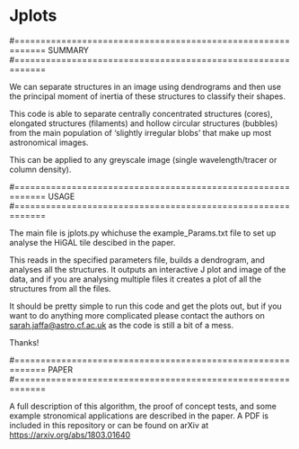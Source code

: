 # Jplots

#============================================================
SUMMARY
#============================================================


We can separate structures in an image using dendrograms
and then use the principal moment of inertia of these structures to
classify their shapes.

This code is able to separate centrally concentrated structures
(cores), elongated structures (filaments) and hollow circular
structures (bubbles) from the main population of ‘slightly
irregular blobs’ that make up most astronomical images.

This can be applied to any greyscale image (single
wavelength/tracer or column density).


#============================================================
USAGE
#============================================================

The main file is jplots.py whichuse the example_Params.txt file
to set up analyse the HiGAL tile descibed in the paper.

This reads in the specified parameters file, builds a 
dendrogram, and analyses all the structures. It outputs
an interactive J plot and image of the data, and if you are 
analysing multiple files it creates a plot of all the structures 
from all the files.

It should be pretty simple to run this code and get the plots 
out, but if you want to do anything more complicated please
contact the authors on sarah.jaffa@astro.cf.ac.uk as the
code is still a bit of a mess.

Thanks!


#============================================================
PAPER
#============================================================

A full description of this algorithm, the proof of concept 
tests, and some example stronomical applications are described 
in the paper. A PDF is included in this repository or can be 
found on arXiv at https://arxiv.org/abs/1803.01640

